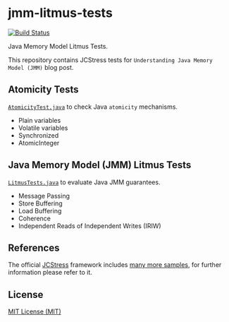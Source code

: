 # jmm-litmus-tests

[![Build Status](https://github.com/morazow/jmm-litmus-tests/actions/workflows/ci.yml/badge.svg)](https://github.com/morazow/jmm-litmus-tests/actions/workflows/ci.yml)

Java Memory Model Litmus Tests.

This repository contains JCStress tests for `Understanding Java Memory Model (JMM)` blog post.

## Atomicity Tests

[`AtomicityTest.java`](src/main/java/com/morazow/jmm/AtomicityTest.java) to check Java `atomicity` mechanisms.

- Plain variables
- Volatile variables
- Synchronized
- AtomicInteger

## Java Memory Model (JMM) Litmus Tests

[`LitmusTests.java`](src/main/java/com/morazow/jmm/LitmusTests.java) to evaluate Java JMM guarantees.

- Message Passing
- Store Buffering
- Load Buffering
- Coherence
- Independent Reads of Independent Writes (IRIW)

## References

The official [JCStress](https://github.com/openjdk/jcstress) framework includes [many more samples](https://github.com/openjdk/jcstress/tree/master/jcstress-samples), for further information please refer to it.

## License

[MIT License (MIT)](LICENSE)
